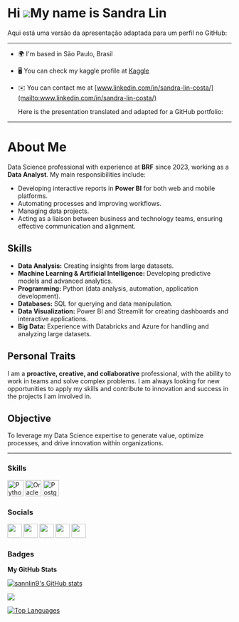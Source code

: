 Hi ![](https://user-images.githubusercontent.com/18350557/176309783-0785949b-9127-417c-8b55-ab5a4333674e.gif)My name is Sandra Lin
==================================================================================================================================
Aqui está uma versão da apresentação adaptada para um perfil no GitHub:

---

* 🌍  I'm based in São Paulo, Brasil
* 🖥️  You can check my kaggle profile at [Kaggle](http://www.kaggle.com/sandralincosta09)
* ✉️  You can contact me at [www.linkedin.com/in/sandra-lin-costa/](mailto:www.linkedin.com/in/sandra-lin-costa/)

  Here is the presentation translated and adapted for a GitHub portfolio:

---

# About Me

Data Science professional with experience at **BRF** since 2023, working as a **Data Analyst**. My main responsibilities include:

- Developing interactive reports in **Power BI** for both web and mobile platforms.
- Automating processes and improving workflows.
- Managing data projects.
- Acting as a liaison between business and technology teams, ensuring effective communication and alignment.

## Skills

- **Data Analysis:** Creating insights from large datasets.
- **Machine Learning & Artificial Intelligence:** Developing predictive models and advanced analytics.
- **Programming:** Python (data analysis, automation, application development).
- **Databases:** SQL for querying and data manipulation.
- **Data Visualization:** Power BI and Streamlit for creating dashboards and interactive applications.
- **Big Data:** Experience with Databricks and Azure for handling and analyzing large datasets.

## Personal Traits

I am a **proactive, creative, and collaborative** professional, with the ability to work in teams and solve complex problems. I am always looking for new opportunities to apply my skills and contribute to innovation and success in the projects I am involved in.

## Objective

To leverage my Data Science expertise to generate value, optimize processes, and drive innovation within organizations.

---

### Skills

<p align="left">
<a href="https://www.python.org/" target="_blank" rel="noreferrer"><img src="https://raw.githubusercontent.com/danielcranney/readme-generator/main/public/icons/skills/python-colored.svg" width="36" height="36" alt="Python" /></a>
<a href="https://www.oracle.com/uk/index.html" target="_blank" rel="noreferrer"><img src="https://raw.githubusercontent.com/danielcranney/readme-generator/main/public/icons/skills/oracle-colored.svg" width="36" height="36" alt="Oracle" /></a>
<a href="https://www.postgresql.org/" target="_blank" rel="noreferrer"><img src="https://raw.githubusercontent.com/danielcranney/readme-generator/main/public/icons/skills/postgresql-colored.svg" width="36" height="36" alt="PostgreSQL" /></a>
</p>

### Socials

<p align="left"> <a href="https://discord.com/users/Sandra Lin#1962" target="_blank" rel="noreferrer"><img src="https://raw.githubusercontent.com/danielcranney/readme-generator/main/public/icons/socials/discord.svg" width="32" height="32" /></a> <a href="https://www.github.com/sannlin9" target="_blank" rel="noreferrer"><img src="https://raw.githubusercontent.com/danielcranney/readme-generator/main/public/icons/socials/github.svg" width="32" height="32" /></a> <a href="http://www.instagram.com/sann.lin/" target="_blank" rel="noreferrer"><img src="https://raw.githubusercontent.com/danielcranney/readme-generator/main/public/icons/socials/instagram.svg" width="32" height="32" /></a> <a href="https://www.linkedin.com/in/sandra-lin-costa/" target="_blank" rel="noreferrer"><img src="https://raw.githubusercontent.com/danielcranney/readme-generator/main/public/icons/socials/linkedin.svg" width="32" height="32" /></a> <a href="https://www.twitter.com/Saanlin" target="_blank" rel="noreferrer"><img src="https://raw.githubusercontent.com/danielcranney/readme-generator/main/public/icons/socials/twitter.svg" width="32" height="32" /></a></p>

### Badges

<b>My GitHub Stats</b>

<a href="http://www.github.com/sannlin9"><img src="https://github-readme-stats.vercel.app/api?username=sannlin9&show_icons=true&hide=&count_private=true&title_color=0891b2&text_color=ffffff&icon_color=0891b2&bg_color=1c1917&hide_border=true&show_icons=true" alt="sannlin9's GitHub stats" /></a>

<a href="http://www.github.com/sannlin9"><img src="https://github-readme-streak-stats.herokuapp.com/?user=sannlin9&stroke=ffffff&background=1c1917&ring=0891b2&fire=0891b2&currStreakNum=ffffff&currStreakLabel=0891b2&sideNums=ffffff&sideLabels=ffffff&dates=ffffff&hide_border=true" /></a>

<a href="https://github.com/sannlin9" align="left"><img src="https://github-readme-stats.vercel.app/api/top-langs/?username=sannlin9&langs_count=10&title_color=0891b2&text_color=ffffff&icon_color=0891b2&bg_color=1c1917&hide_border=true&locale=en&custom_title=Top%20%Languages" alt="Top Languages" /></a>

